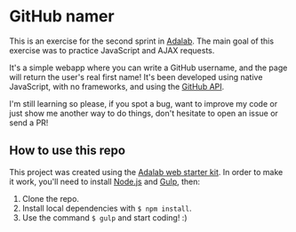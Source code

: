 # GitHub namer

This is an exercise for the second sprint in [Adalab](https://adalab.es/). The main goal of this exercise was to practice JavaScript and AJAX requests.

It's a simple webapp where you can write a GitHub username, and the page will return the user's real first name! It's been developed using native JavaScript, with no frameworks, and using the [GitHub API](https://developer.github.com/v3/).

I'm still learning so please, if you spot a bug, want to improve my code or just show me another way to do things, don't hesitate to open an issue or send a PR!

## How to use this repo

This project was created using the [Adalab web starter kit](https://github.com/Adalab/Adalab-web-starter-kit). In order to make it work, you'll need to install [Node.js](https://nodejs.org/) and [Gulp](https://gulpjs.com), then:

1. Clone the repo.
2. Install local dependencies with `$ npm install`.
3. Use the command `$ gulp` and start coding! :)

